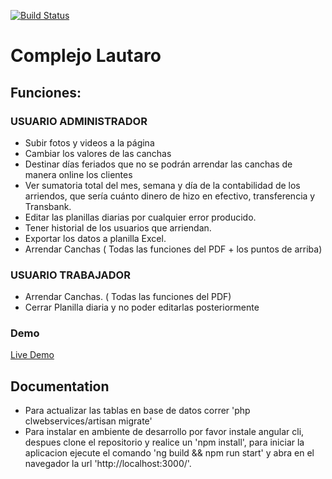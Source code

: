 [![Build Status](https://travis-ci.org/yosoyvilla/complejolautaro.svg?branch=master)](https://travis-ci.org/yosoyvilla/complejolautaro)
# Complejo Lautaro

## Funciones:

### USUARIO ADMINISTRADOR
 - Subir fotos y videos a la página
 - Cambiar los valores de las canchas
 - Destinar días feriados que no se podrán arrendar las canchas de manera online los clientes
 - Ver sumatoria total del mes, semana y día de la contabilidad de los arriendos, que sería cuánto dinero de hizo en efectivo, transferencia y Transbank.
 - Editar las planillas diarias por cualquier error producido.
 - Tener historial de los usuarios que arriendan.
 - Exportar los datos a planilla Excel.
 - Arrendar Canchas ( Todas las funciones del PDF + los puntos de arriba)
 

### USUARIO TRABAJADOR
 
 - Arrendar Canchas. ( Todas las funciones del PDF)
 - Cerrar Planilla diaria y no poder editarlas posteriormente

### Demo

<a target="_blank" href="http://bigbossduck.com/">Live Demo</a>
 
## Documentation

 - Para actualizar las tablas en base de datos correr 'php clwebservices/artisan migrate' 
 - Para instalar en ambiente de desarrollo por favor instale angular cli, despues clone el repositorio y realice un 'npm install', para iniciar la aplicacion ejecute el comando 'ng build && npm run start' y abra en el navegador la url 'http://localhost:3000/'.